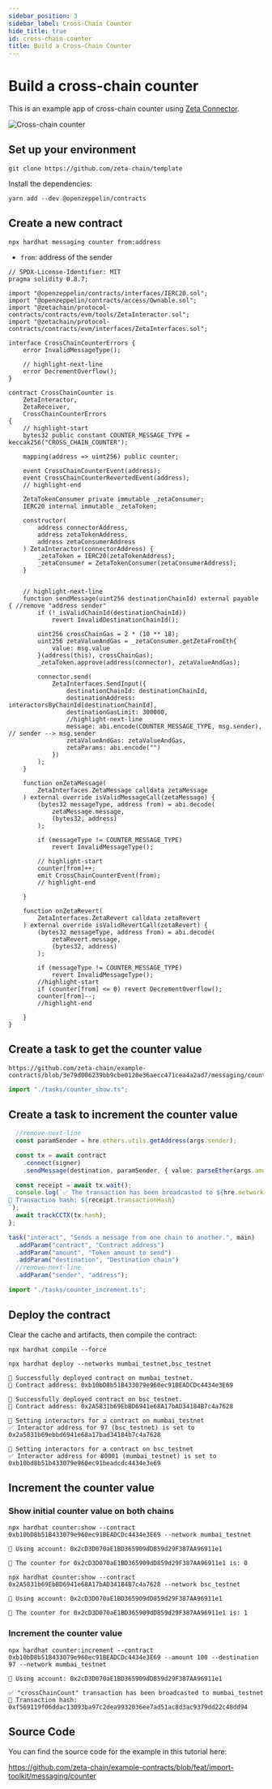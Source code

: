 ```yaml
---
sidebar_position: 3
sidebar_label: Cross-Chain Counter
hide_title: true
id: cross-chain-counter
title: Build a Cross-Chain Counter
---
```


# Build a cross-chain counter

This is an example app of cross-chain counter using
[Zeta Connector](/developers/cross-chain-messaging/connector).

![Cross-chain counter](/img/graphs/cross-chain-counter.svg)

## Set up your environment

```
git clone https://github.com/zeta-chain/template
```

Install the dependencies:

```
yarn add --dev @openzeppelin/contracts
```

## Create a new contract

```
npx hardhat messaging counter from:address
```

- `from`: address of the sender

```solidity title="contracts/CrossChainCounter.sol"
// SPDX-License-Identifier: MIT
pragma solidity 0.8.7;

import "@openzeppelin/contracts/interfaces/IERC20.sol";
import "@openzeppelin/contracts/access/Ownable.sol";
import "@zetachain/protocol-contracts/contracts/evm/tools/ZetaInteractor.sol";
import "@zetachain/protocol-contracts/contracts/evm/interfaces/ZetaInterfaces.sol";

interface CrossChainCounterErrors {
    error InvalidMessageType();

    // highlight-next-line
    error DecrementOverflow();
}

contract CrossChainCounter is
    ZetaInteractor,
    ZetaReceiver,
    CrossChainCounterErrors
{
    // highlight-start
    bytes32 public constant COUNTER_MESSAGE_TYPE = keccak256("CROSS_CHAIN_COUNTER");

    mapping(address => uint256) public counter;

    event CrossChainCounterEvent(address);
    event CrossChainCounterRevertedEvent(address);
    // highlight-end

    ZetaTokenConsumer private immutable _zetaConsumer;
    IERC20 internal immutable _zetaToken;

    constructor(
        address connectorAddress,
        address zetaTokenAddress,
        address zetaConsumerAddress
    ) ZetaInteractor(connectorAddress) {
        _zetaToken = IERC20(zetaTokenAddress);
        _zetaConsumer = ZetaTokenConsumer(zetaConsumerAddress);
    }


    // highlight-next-line
    function sendMessage(uint256 destinationChainId) external payable { //remove "address sender"
        if (!_isValidChainId(destinationChainId))
            revert InvalidDestinationChainId();

        uint256 crossChainGas = 2 * (10 ** 18);
        uint256 zetaValueAndGas = _zetaConsumer.getZetaFromEth{
            value: msg.value
        }(address(this), crossChainGas);
        _zetaToken.approve(address(connector), zetaValueAndGas);

        connector.send(
            ZetaInterfaces.SendInput({
                destinationChainId: destinationChainId,
                destinationAddress: interactorsByChainId[destinationChainId],
                destinationGasLimit: 300000,
                //highlight-next-line
                message: abi.encode(COUNTER_MESSAGE_TYPE, msg.sender), // sender --> msg.sender
                zetaValueAndGas: zetaValueAndGas,
                zetaParams: abi.encode("")
            })
        );
    }

    function onZetaMessage(
        ZetaInterfaces.ZetaMessage calldata zetaMessage
    ) external override isValidMessageCall(zetaMessage) {
        (bytes32 messageType, address from) = abi.decode(
            zetaMessage.message,
            (bytes32, address)
        );

        if (messageType != COUNTER_MESSAGE_TYPE)
            revert InvalidMessageType();

        // highlight-start
        counter[from]++;
        emit CrossChainCounterEvent(from);
        // highlight-end

    }

    function onZetaRevert(
        ZetaInterfaces.ZetaRevert calldata zetaRevert
    ) external override isValidRevertCall(zetaRevert) {
        (bytes32 messageType, address from) = abi.decode(
            zetaRevert.message,
            (bytes32, address)
        );

        if (messageType != COUNTER_MESSAGE_TYPE)
            revert InvalidMessageType();
        //highlight-start
        if (counter[from] <= 0) revert DecrementOverflow();
        counter[from]--;
        //highlight-end

    }
}
```

<!-- ## Create a deployment task

```solidity title="tasks/deploy.ts" reference
https://github.com/zeta-chain/example-contracts/blob/3e79d006239bb9cbe0120e36aecc471cea4a2ad7/messaging/counter/tasks/deploy.ts
```

```ts title="hardhat.config.ts"
import "./tasks/deploy.ts";
``` -->

## Create a task to get the counter value

```solidity title="tasks/counter_show.ts" reference
https://github.com/zeta-chain/example-contracts/blob/3e79d006239bb9cbe0120e36aecc471cea4a2ad7/messaging/counter/tasks/counter_show.ts
```

```ts title="hardhat.config.ts"
import "./tasks/counter_show.ts";
```

## Create a task to increment the counter value

```ts title="tasks/interact.ts"
  //remove-next-line
  const paramSender = hre.ethers.utils.getAddress(args.sender);

  const tx = await contract
    .connect(signer)
    .sendMessage(destination, paramSender, { value: parseEther(args.amount) });

  const receipt = await tx.wait();
  console.log(`✅ The transaction has been broadcasted to ${hre.network.name}
📝 Transaction hash: ${receipt.transactionHash}
`);
  await trackCCTX(tx.hash);
};

task("interact", "Sends a message from one chain to another.", main)
  .addParam("contract", "Contract address")
  .addParam("amount", "Token amount to send")
  .addParam("destination", "Destination chain")
  //remove-next-line
  .addParam("sender", "address");
```

```ts title="hardhat.config.ts"
import "./tasks/counter_increment.ts";
```

## Deploy the contract

Clear the cache and artifacts, then compile the contract:

```
npx hardhat compile --force
```

```
npx hardhat deploy --networks mumbai_testnet,bsc_testnet

🚀 Successfully deployed contract on mumbai_testnet.
📜 Contract address: 0xb10bD8b51B433079e960ec91BEADCDc4434e3E69

🚀 Successfully deployed contract on bsc_testnet.
📜 Contract address: 0x2A5831b69EbBD6941e68A17bAD34184B7c4a7628

🔗 Setting interactors for a contract on mumbai_testnet
✅ Interactor address for 97 (bsc_testnet) is set to 0x2a5831b69ebbd6941e68a17bad34184b7c4a7628

🔗 Setting interactors for a contract on bsc_testnet
✅ Interactor address for 80001 (mumbai_testnet) is set to 0xb10bd8b51b433079e960ec91beadcdc4434e3e69
```

## Increment the counter value

### Show initial counter value on both chains

```
npx hardhat counter:show --contract 0xb10bD8b51B433079e960ec91BEADCDc4434e3E69 --network mumbai_testnet

🔑 Using account: 0x2cD3D070aE1BD365909dD859d29F387AA96911e1

🔢 The counter for 0x2cD3D070aE1BD365909dD859d29F387AA96911e1 is: 0
```

```
npx hardhat counter:show --contract 0x2A5831b69EbBD6941e68A17bAD34184B7c4a7628 --network bsc_testnet

🔑 Using account: 0x2cD3D070aE1BD365909dD859d29F387AA96911e1

🔢 The counter for 0x2cD3D070aE1BD365909dD859d29F387AA96911e1 is: 1
```

### Increment the counter value

```
npx hardhat counter:increment --contract 0xb10bD8b51B433079e960ec91BEADCDc4434e3E69 --amount 100 --destination 97 --network mumbai_testnet

🔑 Using account: 0x2cD3D070aE1BD365909dD859d29F387AA96911e1

✅ "crossChainCount" transaction has been broadcasted to mumbai_testnet
📝 Transaction hash: 0xf569119f06ddac13093ba97c2dea9932036ee7ad51ac8d3ac9379dd22c48dd94
```

## Source Code

You can find the source code for the example in this tutorial here:

https://github.com/zeta-chain/example-contracts/blob/feat/import-toolkit/messaging/counter
